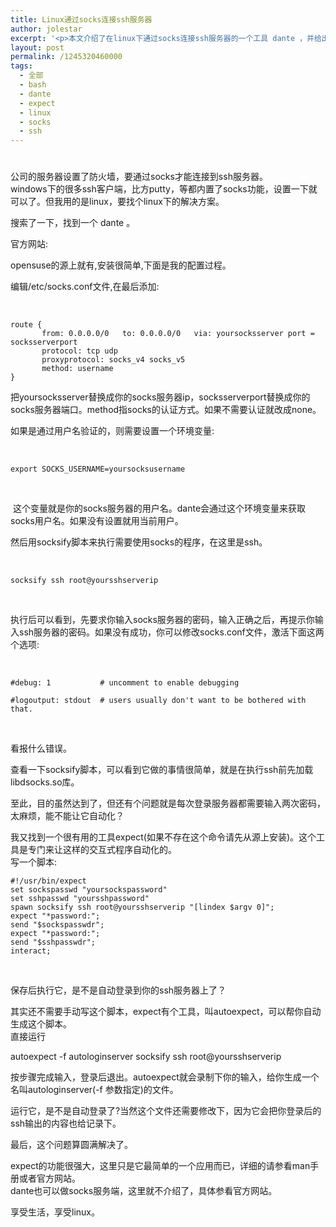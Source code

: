 ```yaml
---
title: Linux通过socks连接ssh服务器
author: jolestar
excerpt: '<p>本文介绍了在linux下通过socks连接ssh服务器的一个工具 dante ，并给出具体的配置过程。最后又介绍了expect的用法， 用它来实现ssh的自动登录。</p>'
layout: post
permalink: /1245320460000
tags:
  - 全部
  - bash
  - dante
  - expect
  - linux
  - socks
  - ssh
---
```

# 

公司的服务器设置了防火墙，要通过socks才能连接到ssh服务器。  
windows下的很多ssh客户端，比方putty，等都内置了socks功能，设置一下就可以了。但我用的是linux，要找个linux下的解决方案。

搜索了一下，找到一个 dante 。

官方网站:

opensuse的源上就有,安装很简单,下面是我的配置过程。

编辑/etc/socks.conf文件,在最后添加:

 

    route {
           from: 0.0.0.0/0   to: 0.0.0.0/0   via: yoursocksserver port = socksserverport
           protocol: tcp udp
           proxyprotocol: socks_v4 socks_v5
           method: username
    }

把yoursocksserver替换成你的socks服务器ip，socksserverport替换成你的socks服务器端口。method指socks的认证方式。如果不需要认证就改成none。

如果是通过用户名验证的，则需要设置一个环境变量:

 

    export SOCKS_USERNAME=yoursocksusername

 

 这个变量就是你的socks服务器的用户名。dante会通过这个环境变量来获取socks用户名。如果没有设置就用当前用户。

然后用socksify脚本来执行需要使用socks的程序，在这里是ssh。

 

    socksify ssh root@yoursshserverip

 

执行后可以看到，先要求你输入socks服务器的密码，输入正确之后，再提示你输入ssh服务器的密码。如果没有成功，你可以修改socks.conf文件，激活下面这两个选项:

 

    #debug: 1           # uncomment to enable debugging
    
    #logoutput: stdout  # users usually don't want to be bothered with that.
    

 

看报什么错误。

查看一下socksify脚本，可以看到它做的事情很简单，就是在执行ssh前先加载libdsocks.so库。

至此，目的虽然达到了，但还有个问题就是每次登录服务器都需要输入两次密码，太麻烦，能不能让它自动化？

我又找到一个很有用的工具expect(如果不存在这个命令请先从源上安装)。这个工具是专门来让这样的交互式程序自动化的。  
写一个脚本:

    #!/usr/bin/expect
    set sockspasswd "yoursockspassword"
    set sshpasswd "yoursshpassword"
    spawn socksify ssh root@yoursshserverip "[lindex $argv 0]";
    expect "*password:";
    send "$sockspasswdr";
    expect "*password:";
    send "$sshpasswdr";
    interact;

 

保存后执行它，是不是自动登录到你的ssh服务器上了？

其实还不需要手动写这个脚本，expect有个工具，叫autoexpect，可以帮你自动生成这个脚本。  
直接运行  

autoexpect -f autologinserver socksify ssh root@yoursshserverip

按步骤完成输入，登录后退出。autoexpect就会录制下你的输入，给你生成一个名叫autologinserver(-f 参数指定)的文件。

运行它，是不是自动登录了?当然这个文件还需要修改下，因为它会把你登录后的ssh输出的内容也给记录下。

最后，这个问题算圆满解决了。

expect的功能很强大，这里只是它最简单的一个应用而已，详细的请参看man手册或者官方网站。  
dante也可以做socks服务端，这里就不介绍了，具体参看官方网站。

享受生活，享受linux。

 
